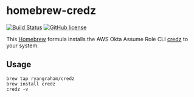 # homebrew-credz

[![Build Status](https://travis-ci.org/ryangraham/homebrew-credz.svg?branch=master)](https://travis-ci.org/ryangraham/homebrew-credz)
[![GitHub license](https://img.shields.io/badge/license-MIT-blue.svg)](https://raw.githubusercontent.com/ryangraham/homebrew-credz/master/LICENSE)

This [Homebrew](http://brew.sh) formula installs the AWS Okta Assume Role CLI [credz](https://github.com/ryangraham/credz) to your system.

## Usage

```
brew tap ryangraham/credz
brew install credz
credz -v
```
